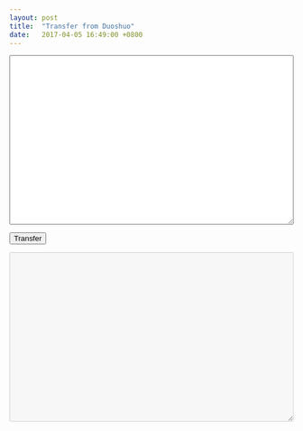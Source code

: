 ```yaml
---
layout: post
title:  "Transfer from Duoshuo"
date:   2017-04-05 16:49:00 +0800
---
```

<textarea style="width: 100%;height: 300px;" id="source_json"></textarea>
<button onclick="document.getElementById('result_json').value = JSON.stringify(Comments.comment.convertFromDuoshuo(document.getElementById('source_json').value))">Transfer</button>
<textarea style="width: 100%;height: 300px;" id="result_json" disabled=""></textarea>